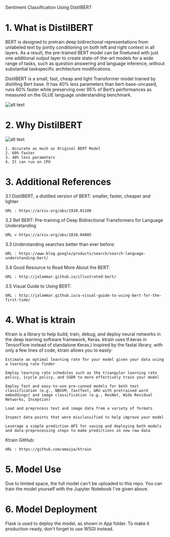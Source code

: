 Sentiment Classification Using DistilBERT

# 1. What is DistilBERT

BERT is designed to pretrain deep bidirectional representations from unlabeled text by jointly conditioning on both left and right context in all layers. As a result, the pre-trained BERT model can be finetuned with just one additional output layer to create state-of-the-art models for a wide range of tasks, such as question answering and language inference, without substantial taskspecific architecture modifications.

DistilBERT is a small, fast, cheap and light Transformer model trained by distilling Bert base. It has 40% less parameters than bert-base-uncased, runs 60% faster while preserving over 95% of Bert’s performances as measured on the GLUE language understanding benchmark.



![alt text](https://github.com/daniel-satria/Sentiment_Analysis_DistilBERT/blob/main/assets/distilbert.png?raw=true)



# 2. Why DistilBERT

![alt text](https://github.com/daniel-satria/Sentiment_Analysis_DistilBERT/blob/main/assets/distilbert_2.png)

    1. Accurate as much as Original BERT Model
    2. 60% faster
    3. 40% less parameters
    4. It can run on CPU
    


# 3. Additional References

3.1 DistilBERT, a distilled version of BERT: smaller, faster, cheaper and lighter

    URL : https://arxiv.org/abs/1910.01108

3.2 Ref BERT: Pre-training of Deep Bidirectional Transformers for Language Understanding

    URL = https://arxiv.org/abs/1810.04805

3.3 Understanding searches better than ever before:

    URL : https://www.blog.google/products/search/search-language-understanding-bert/

3.4 Good Resource to Read More About the BERT:

    URL : http://jalammar.github.io/illustrated-bert/

3.5 Visual Guide to Using BERT:

    URL : http://jalammar.github.io/a-visual-guide-to-using-bert-for-the-first-time/


# 4. What is ktrain

Ktrain is a library to help build, train, debug, and deploy neural networks in the deep learning software framework, Keras. ktrain uses tf.keras in TensorFlow instead of standalone Keras.) Inspired by the fastai library, with only a few lines of code, ktrain allows you to easily:

    Estimate an optimal learning rate for your model given your data using a learning rate finder

    Employ learning rate schedules such as the triangular learning rate policy, 1cycle policy, and SGDR to more effectively train your model

    Employ fast and easy-to-use pre-canned models for both text classification (e.g., NBSVM, fastText, GRU with pretrained word embeddings) and image classification (e.g., ResNet, Wide Residual Networks, Inception)

    Load and preprocess text and image data from a variety of formats

    Inspect data points that were misclassified to help improve your model

    Leverage a simple prediction API for saving and deploying both models and data-preprocessing steps to make predictions on new raw data

Ktrain GitHub:

    URL : https://github.com/amaiya/ktrain
    

# 5. Model Use

Due to limited space, the full model can't be uploaded to this repo. You can train the model yourself with the Jupyter Notebook I've given above.


# 6. Model Deployment

Flask is used to deploy the model, as shown in App folder. To make it production-ready, don't forget to use WSGI instead.



